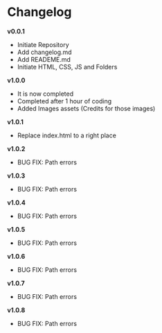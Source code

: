 # Changelog

**v0.0.1**
- Initiate Repository
- Add changelog.md
- Add READEME.md
- Initiate HTML, CSS, JS and Folders

**v1.0.0**
- It is now completed
- Completed after 1 hour of coding
- Added Images assets (Credits for those images)

**v1.0.1**
- Replace index.html to a right place

**v1.0.2**
- BUG FIX: Path errors

**v1.0.3**
- BUG FIX: Path errors

**v1.0.4**
- BUG FIX: Path errors

**v1.0.5**
- BUG FIX: Path errors

**v1.0.6**
- BUG FIX: Path errors

**v1.0.7**
- BUG FIX: Path errors

**v1.0.8**
- BUG FIX: Path errors